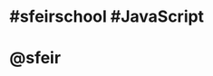 <!-- .slide: class="first-slide last-slide" sfeir-level="0" sfeir-techno="Modern JS" -->

# #sfeirschool #JavaScript

# @sfeir
